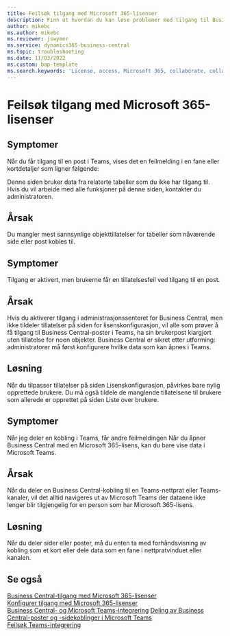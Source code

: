 ```yaml
---
title: Feilsøk tilgang med Microsoft 365-lisenser
description: Finn ut hvordan du kan løse problemer med tilgang til Business Central med bare en Microsoft 365-lisens.
author: mikebc
ms.author: mikebc
ms.reviewer: jswymer
ms.service: dynamics365-business-central
ms.topic: troubleshooting
ms.date: 11/03/2022
ms.custom: bap-template
ms.search.keywords: 'License, access, Microsoft 365, collaborate, collaboration, Teams, Microsoft Teams'
---
```


# Feilsøk tilgang med Microsoft 365-lisenser

## Symptomer

Når du får tilgang til en post i Teams, vises det en feilmelding i en fane eller kortdetaljer som ligner følgende:

Denne siden bruker data fra relaterte tabeller som du ikke har tilgang til. Hvis du vil arbeide med alle funksjoner på denne siden, kontakter du administratoren.

## Årsak

Du mangler mest sannsynlige objekttillatelser for tabeller som nåværende side eller post kobles til.

## Symptomer

Tilgang er aktivert, men brukerne får en tillatelsesfeil ved tilgang til en post.

## Årsak

Hvis du aktiverer tilgang i administrasjonssenteret for Business Central, men ikke tildeler tillatelser på siden for lisenskonfigurasjon, vil alle som prøver å få tilgang til Business Central-poster i Teams, ha sin brukerpost klargjort uten tillatelse for noen objekter. Business Central er sikret etter utforming: administratorer må først konfigurere hvilke data som kan åpnes i Teams. 

## Løsning

Når du tilpasser tillatelser på siden Lisenskonfigurasjon, påvirkes bare nylig opprettede brukere. Du må også tildele de manglende tillatelsene til brukere som allerede er opprettet på siden Liste over brukere. 

## Symptomer

Når jeg deler en kobling i Teams, får andre feilmeldingen Når du åpner Business Central med en Microsoft 365-lisens, kan du bare vise data i Microsoft Teams.

## Årsak

Når du deler en Business Central-kobling til en Teams-nettprat eller Teams-kanaler, vil det alltid navigeres ut av Microsoft Teams der dataene ikke lenger blir tilgjengelig for en person som har Microsoft 365-lisens.

## Løsning

Når du deler sider eller poster, må du enten ta med forhåndsvisning av kobling som et kort eller dele data som en fane i nettpratvinduet eller kanalen.

## Se også

[Business Central-tilgang med Microsoft 365-lisenser](admin-access-with-m365-license.md#minimum-requirements)  
[Konfigurer tilgang med Microsoft 365-lisenser](admin-access-with-m365-license-setup.md)  
[Business Central- og Microsoft Teams-integrering](across-teams-overview.md)
[Deling av Business Central-poster og -sidekoblinger i Microsoft Teams](across-working-with-teams.md)  
[Feilsøk Teams-integrering](admin-teams-troubleshooting.md)  